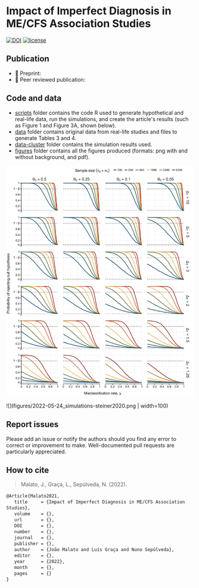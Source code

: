 # Impact of Imperfect Diagnosis in ME/CFS Association Studies

[![DOI]()]()
[![license](https://img.shields.io/github/license/DAVFoundation/captain-n3m0.svg?style=flat-square)](https://github.com/jtmalato/misclassification-simulations/blob/main/LICENSE)

## Publication

* 📃 Preprint: 
* 📝 Peer reviewed publication: 

## Code and data

* [scripts](scripts) folder contains the code R used to generate hypothetical and real-life data, run the simulations, and create the article's results (such as Figure 1 and Figure 3A, shown below).
* [data](data) folder contains original data from real-life studies and files to generate Tables 3 and 4.
* [data-cluster](data-cluster/no-correction) folder contains the simulation results used.
* [figures](figures) folder contains all the figures produced (formats: png with and without background, and pdf).

![](figures/2022-05-19_simulations-candidate-gene.png)

![](figures/2022-05-24_simulations-steiner2020.png | width=100)

## Report issues

Please add an issue or notify the authors should you find any error to correct or improvement to make.
Well-documented pull requests are particularly appreciated.

## How to cite

> Malato, J., Graça, L., Sepúlveda, N. (2022).

```
@Article{Malato2021,
   title     = {Impact of Imperfect Diagnosis in ME/CFS Association Studies},
   volume    = {},
   url       = {},
   DOI       = {},
   number    = {},
   journal   = {},
   publisher = {},
   author    = {João Malato and Luís Graça and Nuno Sepúlveda},
   editor    = {},
   year      = {2022},
   month     = {},
   pages     = {}
}
```
